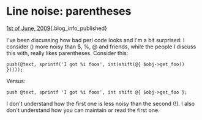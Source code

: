 # Line noise: parentheses

[1st of June,
2009](/blog/2009-06-01/line-noise-parentheses.html){.blog_info_published}

I've been discussing how bad perl code looks and I'm a bit surprised: I
consider () more noisy than \$, %, @ and friends, while the people I
discuss this with, really likes parentheses. Consider this:

    push(@text, sprintf('I got %i foos', int(shift(@{ $obj->get_foo() }))));

Versus:

    push @text, sprintf 'I got %i foos', int shift @{ $obj->get_foo };

I don't understand how the first one is less noisy than the second (!).
I also don't understand how you can maintain or read the first one.
